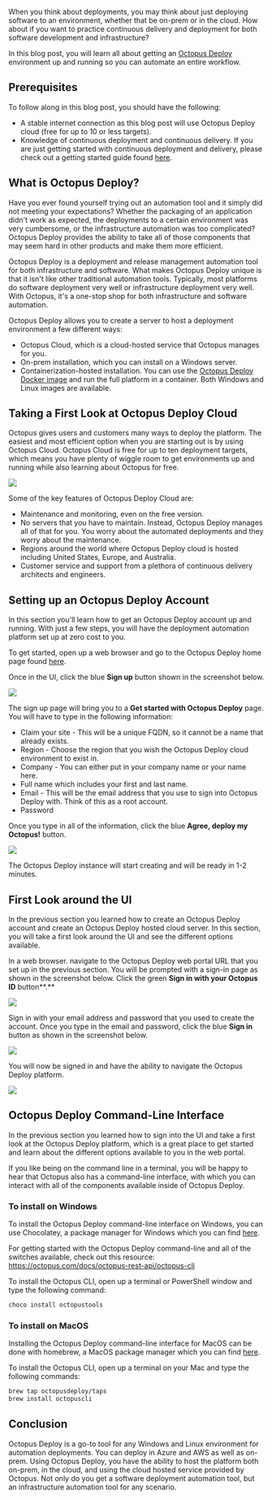 When you think about deployments, you may think about just deploying software to an environment, whether that be on-prem or in the cloud. How about if you want to practice continuous delivery and deployment for both software development and infrastructure? 

In this blog post, you will learn all about getting an [Octopus Deploy](https://octopus.com/) environment up and running so you can automate an entire workflow.

## Prerequisites

To follow along in this blog post, you should have the following:

- A stable internet connection as this blog post will use Octopus Deploy cloud (free for up to 10 or less targets).
- Knowledge of continuous deployment and continuous delivery. If you are just getting started with continuous deployment and delivery, please check out a getting started guide found [here](https://digital.ai/resources/devops-101/what-is-devops).

## What is Octopus Deploy?

Have you ever found yourself trying out an automation tool and it simply did not meeting your expectations? Whether the packaging of an application didn't work as expected, the deployments to a certain environment was very cumbersome, or the infrastructure automation was too complicated? Octopus Deploy provides the ability to take all of those components that may seem hard in other products and make them more efficient.

Octopus Deploy is a deployment and release management automation tool for both infrastructure and software. What makes Octopus Deploy unique is that it isn't like other traditional automation tools. Typically, most platforms do software deployment very well or infrastructure deployment very well. With Octopus, it's a one-stop shop for both infrastructure and software automation.

Octopus Deploy allows you to create a server to host a deployment environment a few different ways:

- Octopus Cloud, which is a cloud-hosted service that Octopus manages for you.
- On-prem installation, which you can install on a Windows server.
- Containerization-hosted installation. You can use the [Octopus Deploy Docker image](https://hub.docker.com/r/octopusdeploy/octopusdeploy) and run the full platform in a container. Both Windows and Linux images are available.

## Taking a First Look at Octopus Deploy Cloud

Octopus gives users and customers many ways to deploy the platform. The easiest and most efficient option when you are starting out is by using Octopus Cloud. Octopus Cloud is free for up to ten deployment targets, which means you have plenty of wiggle room to get environments up and running while also learning about Octopus for free.

![](images/1.png)

Some of the key features of Octopus Deploy Cloud are:

- Maintenance and monitoring, even on the free version.
- No servers that you have to maintain. Instead, Octopus Deploy manages all of that for you. You worry about the automated deployments and they worry about the maintenance.
- Regions around the world where Octopus Deploy cloud is hosted including United States, Europe, and Australia.
- Customer service and support from a plethora of continuous delivery architects and engineers.

## Setting up an Octopus Deploy Account

In this section you'll learn how to get an Octopus Deploy account up and running. With just a few steps, you will have the deployment automation platform set up at zero cost to you.

To get started, open up a web browser and go to the Octopus Deploy home page found [here](https://octopus.com/).

Once in the UI, click the blue **Sign up** button shown in the screenshot below.

![](images/2.png)

The sign up page will bring you to a **Get started with Octopus Deploy** page. You will have to type in the following information:

- Claim your site - This will be a unique FQDN, so it cannot be a name that already exists.
- Region - Choose the region that you wish the Octopus Deploy cloud environment to exist in.
- Company - You can either put in your company name or your name here.
- Full name which includes your first and last name.
- Email - This will be the email address that you use to sign into Octopus Deploy with. Think of this as a root account.
- Password

Once you type in all of the information, click the blue **Agree, deploy my Octopus!** button.

![](images/3.png)

The Octopus Deploy instance will start creating and will be ready in 1-2 minutes.

## First Look around the UI

In the previous section you learned how to create an Octopus Deploy account and create an Octopus Deploy hosted cloud server. In this section, you will take a first look around the UI and see the different options available.

In a web browser. navigate to the Octopus Deploy web portal URL that you set up in the previous section. You will be prompted with a sign-in page as shown in the screenshot below. Click the green **Sign in with your Octopus ID** button**.**

![](images/4.png)

Sign in with your email address and password that you used to create the account. Once you type in the email and password, click the blue **Sign in** button as shown in the screenshot below.

![](images/5.png)

You will now be signed in and have the ability to navigate the Octopus Deploy platform.

![](images/6.png)

## Octopus Deploy Command-Line Interface

In the previous section you learned how to sign into the UI and take a first look at the Octopus Deploy platform, which is a great place to get started and learn about the different options available to you in the web portal.

If you like being on the command line in a terminal, you will be happy to hear that Octopus also has a command-line interface, with which you can interact with all of the components available inside of Octopus Deploy.

### To install on Windows

To install the Octopus Deploy command-line interface on Windows, you can use Chocolatey, a package manager for Windows which you can find [here](https://chocolatey.org/).

For getting started with the Octopus Deploy command-line and all of the switches available, check out this resource: https://octopus.com/docs/octopus-rest-api/octopus-cli

To install the Octopus CLI, open up a terminal or PowerShell window and type the following command:

```bash
choco install octopustools
```

### To install on MacOS

Installing the Octopus Deploy command-line interface for MacOS can be done with homebrew, a MacOS package manager which you can find [here](https://brew.sh/).

To install the Octopus CLI, open up a terminal on your Mac and type the following commands:

```bash
brew tap octopusdeploy/taps
brew install octopuscli
```

## Conclusion

Octopus Deploy is a go-to tool for any Windows and Linux environment for automation deployments. You can deploy in Azure and AWS as well as on-prem. Using Octopus Deploy, you have the ability to host the platform both on-prem, in the cloud, and using the cloud hosted service provided by Octopus. Not only do you get a software deployment automation tool, but an infrastructure automation tool for any scenario.